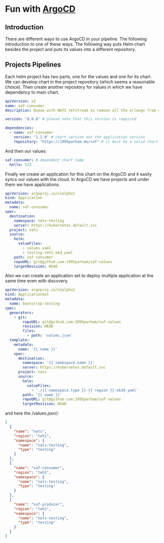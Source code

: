 <p align="center">
  <h1>Fun with <a href="https://argoproj.github.io/">ArgoCD</a></h1>
</p>

## Introduction

There are different ways to use ArgoCD in your pipeline. The following introduction
to one of these ways. The following way puts Helm chart besides the project and puts
its values into a different repository.

## Projects Pipelines

Each helm project has two parts, one for the values and one for its chart.
We can develop chart in the project repository (which seems a reasonable choice).
Then create another repository for values in which we have dependency to main chart.

```yaml
apiVersion: v2
name: saf-consumer
description: Queue with NATS Jetstream to remove all the erlangs from cloud

version: "0.0.0" # please note that this version is required

dependencies:
  - name: saf-consumer
    version: "1.2.0" # chart version not the application version
    repository: "https://1995parham.me/saf" # it must be a valid chart repository
```

And then our values:

```yaml
saf-consumer: # dependent chart name
  hello: 123
```

Finally we create an application for this chart on the ArgoCD and it easily syncs our values with the cloud.
In ArgoCD we have projects and under them we have applications.

```yaml
apiVersion: argoproj.io/v1alpha1
kind: Application
metadata:
  name: saf-consumer
spec:
  destination:
    namespace: nats-testing
    server: https://kubernetes.default.svc
  project: nats
  source:
    helm:
      valueFiles:
        - values.yaml
        - testing-teh1-okd.yaml
    path: saf-consumer
    repoURL: git@github.com:1995parham/saf-values
    targetRevision: HEAD
```

Also we can create an application set to deploy multiple application at the same time even with discovery.

```yaml
apiVersion: argoproj.io/v1alpha1
kind: ApplicationSet
metadata:
  name: bootstrap-testing
spec:
  generators:
    - git:
        repoURL: git@github.com:1995parham/saf-values
        revision: HEAD
        files:
          - path: 'values.json'
  template:
    metadata:
      name: '{{ name }}'
    spec:
      destination:
        namespace: '{{ namespace.name }}'
        server: https://kubernetes.default.svc
      project: nats
      source:
        helm:
          valueFiles:
            - './{{ namespace.type }}-{{ region }}-okd4.yaml'
        path: '{{ name }}'
        repoURL: git@github.com:1995parham/saf-values
        targetRevision: HEAD
```

and here the /values.json/:

```json
[
  {
    "name": "nats",
    "region": "teh1",
    "namespace": {
      "name": "nats-testing",
      "type": "testing"
    }
  },
  {
    "name": "saf-consumer",
    "region": "teh1",
    "namespace": {
      "name": "nats-testing",
      "type": "testing"
    }
  },
  {
    "name": "saf-producer",
    "region": "teh1",
    "namespace": {
      "name": "nats-testing",
      "type": "testing"
    }
  }
]
```
